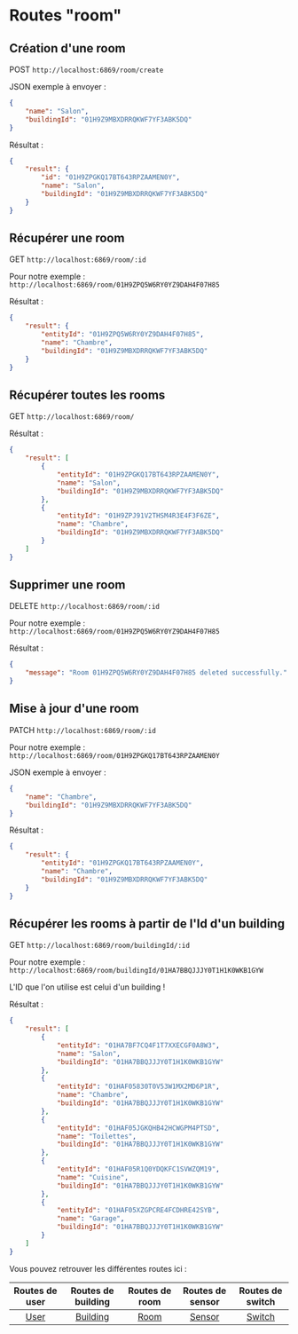 # Routes "room"

## Création d'une room

POST ``http://localhost:6869/room/create``

JSON exemple à envoyer :

```JSON
{
    "name": "Salon",
    "buildingId": "01H9Z9MBXDRRQKWF7YF3ABK5DQ"
}
```

Résultat : 

```JSON
{
    "result": {
        "id": "01H9ZPGKQ17BT643RPZAAMEN0Y",
        "name": "Salon",
        "buildingId": "01H9Z9MBXDRRQKWF7YF3ABK5DQ"
    }
}
```

## Récupérer une room

GET ``http://localhost:6869/room/:id``

Pour notre exemple : ``http://localhost:6869/room/01H9ZPQ5W6RY0YZ9DAH4F07H85``

Résultat : 

```JSON
{
    "result": {
        "entityId": "01H9ZPQ5W6RY0YZ9DAH4F07H85",
        "name": "Chambre",
        "buildingId": "01H9Z9MBXDRRQKWF7YF3ABK5DQ"
    }
}
```

## Récupérer toutes les rooms

GET ``http://localhost:6869/room/``

Résultat : 

```JSON
{
    "result": [
        {
            "entityId": "01H9ZPGKQ17BT643RPZAAMEN0Y",
            "name": "Salon",
            "buildingId": "01H9Z9MBXDRRQKWF7YF3ABK5DQ"
        },
        {
            "entityId": "01H9ZPJ91V2THSM4R3E4F3F6ZE",
            "name": "Chambre",
            "buildingId": "01H9Z9MBXDRRQKWF7YF3ABK5DQ"
        }
    ]
}
```

## Supprimer une room

DELETE ``http://localhost:6869/room/:id``

Pour notre exemple : ``http://localhost:6869/room/01H9ZPQ5W6RY0YZ9DAH4F07H85``

Résultat : 

```JSON
{
    "message": "Room 01H9ZPQ5W6RY0YZ9DAH4F07H85 deleted successfully."
}
```

## Mise à jour d'une room

PATCH ``http://localhost:6869/room/:id``

Pour notre exemple : ``http://localhost:6869/room/01H9ZPGKQ17BT643RPZAAMEN0Y``

JSON exemple à envoyer : 

```JSON
{
    "name": "Chambre",
    "buildingId": "01H9Z9MBXDRRQKWF7YF3ABK5DQ"
}
```

Résultat : 

```JSON
{
    "result": {
        "entityId": "01H9ZPGKQ17BT643RPZAAMEN0Y",
        "name": "Chambre",
        "buildingId": "01H9Z9MBXDRRQKWF7YF3ABK5DQ"
    }
}
```

## Récupérer les rooms à partir de l'Id d'un building

GET ``http://localhost:6869/room/buildingId/:id``

Pour notre exemple : ``http://localhost:6869/room/buildingId/01HA7BBQJJJY0T1H1K0WKB1GYW``

L'ID que l'on utilise est celui d'un building !

Résultat : 

```JSON
{
    "result": [
        {
            "entityId": "01HA7BF7CQ4F1T7XXECGF0A8W3",
            "name": "Salon",
            "buildingId": "01HA7BBQJJJY0T1H1K0WKB1GYW"
        },
        {
            "entityId": "01HAF05830T0V53W1MX2MD6P1R",
            "name": "Chambre",
            "buildingId": "01HA7BBQJJJY0T1H1K0WKB1GYW"
        },
        {
            "entityId": "01HAF05JGKQHB42HCWGPM4PTSD",
            "name": "Toilettes",
            "buildingId": "01HA7BBQJJJY0T1H1K0WKB1GYW"
        },
        {
            "entityId": "01HAF05R1Q0YDQKFC1SVWZQM19",
            "name": "Cuisine",
            "buildingId": "01HA7BBQJJJY0T1H1K0WKB1GYW"
        },
        {
            "entityId": "01HAF05XZGPCRE4FCDHRE42SYB",
            "name": "Garage",
            "buildingId": "01HA7BBQJJJY0T1H1K0WKB1GYW"
        }
    ]
}
```

Vous pouvez retrouver les différentes routes ici :

| Routes de user | Routes de building | Routes de room | Routes de sensor | Routes de switch |
| :---:| :---:    | :---:| :---:  | :---:  |
| [User](../user/README.md) | [Building](../building/README.md) | [Room](../room/README.md) | [Sensor](../sensor/README.md) | [Switch](../switch/README.md) |